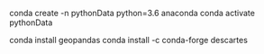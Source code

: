 
conda create -n pythonData python=3.6 anaconda
conda activate pythonData

conda install geopandas
conda install -c conda-forge descartes
